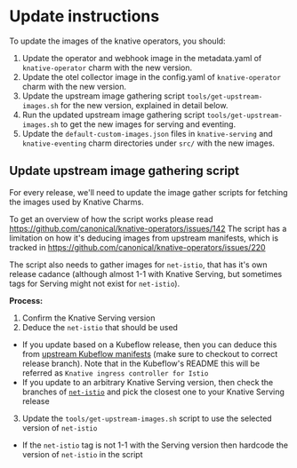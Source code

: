 # Update instructions
To update the images of the knative operators, you should:
1. Update the operator and webhook image in the metadata.yaml of `knative-operator` charm with the new version.
2. Update the otel collector image in the config.yaml of `knative-operator` charm with the new version.
3. Update the upstream image gathering script `tools/get-upstream-images.sh` for the new version, explained in detail below.
4. Run the updated upstream image gathering script `tools/get-upstream-images.sh` to get the new images for serving and eventing.
5. Update the `default-custom-images.json` files in `knative-serving` and `knative-eventing` charm directories under `src/` with the new images.

## Update upstream image gathering script

For every release, we'll need to update the image gather scripts for fetching the images used by Knative Charms.

To get an overview of how the script works please read https://github.com/canonical/knative-operators/issues/142
The script has a limitation on how it's deducing images from upstream manifests, which is tracked in
https://github.com/canonical/knative-operators/issues/220

The script also needs to gather images for `net-istio`, that has it's own release cadance (although almost 1-1 with Knative Serving, but sometimes tags for Serving might not exist for `net-istio`).

**Process:**
1. Confirm the Knative Serving version
2. Deduce the `net-istio` that should be used
  * If you update based on a Kubeflow release, then you can deduce this from [upstream Kubeflow manifests](https://github.com/kubeflow/manifests/blob/v1.9-branch/common/knative/README.md?plain=1#L8) (make sure to checkout to correct release branch). Note that in the Kubeflow's README this will be referred as `Knative ingress controller for Istio`
  * If you update to an arbitrary Knative Serving version, then check the branches of [`net-istio`](https://github.com/knative-extensions/net-istio/tags) and pick the closest one to your Knative Serving release
3. Update the `tools/get-upstream-images.sh` script to use the selected version of `net-istio`
  * If the `net-istio` tag is not 1-1 with the Serving version then hardcode the version of `net-istio` in the script
